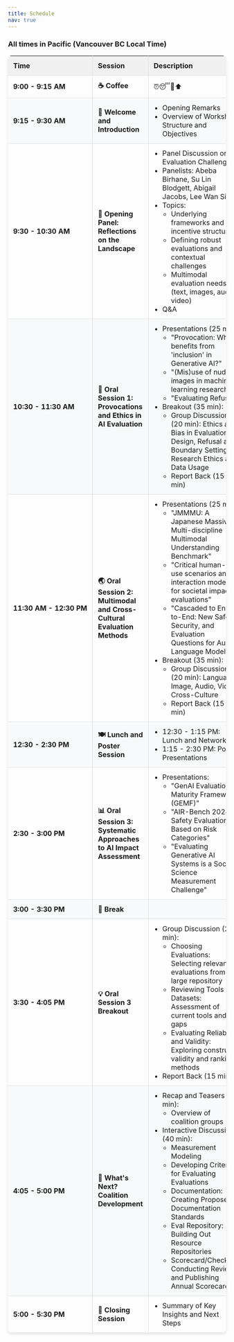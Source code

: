 ```yaml
---
title: Schedule
nav: true
---
```


<style>
  .schedule-table {
    width: 100%;
    border-collapse: separate;
    border-spacing: 0;
    margin-bottom: 20px;
    box-shadow: 0 4px 6px rgba(0, 0, 0, 0.1);
    border-radius: 8px;
    overflow: hidden;
  }
  .schedule-table th, .schedule-table td {
    border-right: 1px solid #e0e0e0;
    border-bottom: 1px solid #e0e0e0;
    padding: 12px;
    text-align: left;
  }
  .schedule-table th:last-child, .schedule-table td:last-child {
    border-right: none;
  }
  .schedule-table tr:last-child td {
    border-bottom: none;
  }
  .schedule-table th {
    background-color: #f0f0f0;
    font-weight: bold;
  }
  .schedule-table tr:nth-child(even) {
    background-color: #f8f9fa;
  }
  .schedule-table tr:hover {
    background-color: #e9ecef;
  }
  .time-column {
    white-space: nowrap;
    font-weight: bold;
  }
  .session-column {
    font-weight: bold;
  }
  .description-column ul {
    margin: 0;
    padding-left: 20px;
  }
  @media (max-width: 768px) {
    .schedule-table {
      box-shadow: none;
      border-radius: 0;
      overflow: visible;
    }
    .schedule-table, .schedule-table tbody, .schedule-table tr, .schedule-table td {
      display: block;
    }
    .schedule-table thead {
      display: none;
    }
    .schedule-table tr {
      margin-bottom: 15px;
      border: 1px solid #e0e0e0;
      border-radius: 8px;
      overflow: hidden;
      box-shadow: 0 2px 4px rgba(0, 0, 0, 0.1);
    }
    .schedule-table td {
      border: none;
      position: relative;
      padding-left: 50%;
    }
    .schedule-table td:before {
      content: attr(data-label);
      position: absolute;
      left: 6px;
      width: 45%;
      padding-right: 10px;
      white-space: nowrap;
      font-weight: bold;
    }
    .time-column, .session-column {
      background-color: #f0f0f0;
    }
    .schedule-table td:empty {
      display: none;
    }
  }
</style>

### All times in Pacific (Vancouver BC Local Time)

<table class="schedule-table">
  <thead>
    <tr>
      <th>Time</th>
      <th>Session</th>
      <th>Description</th>
    </tr>
  </thead>
  <tbody>
    <tr>
      <td class="time-column">9:00 - 9:15 AM</td>
      <td class="session-column">☕ Coffee</td>
      <td class="description-column">⏰😴📢⬆</td>
    </tr>
    <tr>
      <td class="time-column">9:15 - 9:30 AM</td>
      <td class="session-column">👋 Welcome and Introduction</td>
      <td class="description-column">
        <ul>
          <li>Opening Remarks</li>
          <li>Overview of Workshop Structure and Objectives</li>
        </ul>
      </td>
    </tr>
    <tr>
      <td class="time-column">9:30 - 10:30 AM</td>
      <td class="session-column">🎤 Opening Panel: Reflections on the Landscape</td>
      <td class="description-column">
        <ul>
          <li>Panel Discussion on AI Evaluation Challenges</li>
          <li>Panelists: Abeba Birhane, Su Lin Blodgett, Abigail Jacobs, Lee Wan Sie</li>
          <li>Topics:
            <ul>
              <li>Underlying frameworks and incentive structures</li>
              <li>Defining robust evaluations and contextual challenges</li>
              <li>Multimodal evaluation needs (text, images, audio, video)</li>
            </ul>
          </li>
          <li>Q&A</li>
        </ul>
      </td>
    </tr>
    <tr>
      <td class="time-column">10:30 - 11:30 AM</td>
      <td class="session-column">💭 Oral Session 1: Provocations and Ethics in AI Evaluation</td>
      <td class="description-column">
        <ul>
          <li>Presentations (25 min):
            <ul>
              <li>"Provocation: Who benefits from 'inclusion' in Generative AI?"</li>
              <li>"(Mis)use of nude images in machine learning research"</li>
              <li>"Evaluating Refusal"</li>
            </ul>
          </li>
          <li>Breakout (35 min):
            <ul>
              <li>Group Discussion (20 min): Ethics and Bias in Evaluation Design, Refusal and Boundary Setting, Research Ethics and Data Usage</li>
              <li>Report Back (15 min)</li>
            </ul>
          </li>
        </ul>
      </td>
    </tr>
    <tr>
      <td class="time-column">11:30 AM - 12:30 PM</td>
      <td class="session-column">🌏 Oral Session 2: Multimodal and Cross-Cultural Evaluation Methods</td>
      <td class="description-column">
        <ul>
          <li>Presentations (25 min):
            <ul>
              <li>"JMMMU: A Japanese Massive Multi-discipline Multimodal Understanding Benchmark"</li>
              <li>"Critical human-AI use scenarios and interaction modes for societal impact evaluations"</li>
              <li>"Cascaded to End-to-End: New Safety, Security, and Evaluation Questions for Audio Language Models"</li>
            </ul>
          </li>
          <li>Breakout (35 min):
            <ul>
              <li>Group Discussion (20 min): Language, Image, Audio, Video, Cross-Culture</li>
              <li>Report Back (15 min)</li>
            </ul>
          </li>
        </ul>
      </td>
    </tr>
    <tr>
      <td class="time-column">12:30 - 2:30 PM</td>
      <td class="session-column">🍽️ Lunch and Poster Session</td>
      <td class="description-column">
        <ul>
          <li>12:30 - 1:15 PM: Lunch and Networking</li>
          <li>1:15 - 2:30 PM: Poster Presentations</li>
        </ul>
      </td>
    </tr>
    <tr>
      <td class="time-column">2:30 - 3:00 PM</td>
      <td class="session-column">📊 Oral Session 3: Systematic Approaches to AI Impact Assessment</td>
      <td class="description-column">
        <ul>
          <li>Presentations:
            <ul>
              <li>"GenAI Evaluation Maturity Framework (GEMF)"</li>
              <li>"AIR-Bench 2024: Safety Evaluation Based on Risk Categories"</li>
              <li>"Evaluating Generative AI Systems is a Social Science Measurement Challenge"</li>
            </ul>
          </li>
        </ul>
      </td>
    </tr>
    <tr>
      <td class="time-column">3:00 - 3:30 PM</td>
      <td class="session-column">🔄 Break</td>
      <td class="description-column"></td>
    </tr>
    <tr>
      <td class="time-column">3:30 - 4:05 PM</td>
      <td class="session-column">💡 Oral Session 3 Breakout</td>
      <td class="description-column">
        <ul>
          <li>Group Discussion (20 min):
            <ul>
              <li>Choosing Evaluations: Selecting relevant evaluations from a large repository</li>
              <li>Reviewing Tools and Datasets: Assessment of current tools and gaps</li>
              <li>Evaluating Reliability and Validity: Exploring construct validity and ranking methods</li>
            </ul>
          </li>
          <li>Report Back (15 min)</li>
        </ul>
      </td>
    </tr>
    <tr>
      <td class="time-column">4:05 - 5:00 PM</td>
      <td class="session-column">🤝 What's Next? Coalition Development</td>
      <td class="description-column">
        <ul>
          <li>Recap and Teasers (15 min):
            <ul>
              <li>Overview of coalition groups</li>
            </ul>
          </li>
          <li>Interactive Discussion (40 min):
            <ul>
              <li>Measurement Modeling</li>
              <li>Developing Criteria for Evaluating Evaluations</li>
              <li>Documentation: Creating Proposed Documentation Standards</li>
              <li>Eval Repository: Building Out Resource Repositories</li>
              <li>Scorecard/Checklist: Conducting Reviews and Publishing Annual Scorecards</li>
            </ul>
          </li>
        </ul>
      </td>
    </tr>
    <tr>
      <td class="time-column">5:00 - 5:30 PM</td>
      <td class="session-column">👋 Closing Session</td>
      <td class="description-column">
        <ul>
          <li>Summary of Key Insights and Next Steps</li>
        </ul>
      </td>
    </tr>
  </tbody>
</table>

<script>
  document.addEventListener('DOMContentLoaded', (event) => {
    const table = document.querySelector('.schedule-table');
    const headers = table.querySelectorAll('th');
    const headerTexts = Array.from(headers).map(header => header.textContent);
    
    table.querySelectorAll('tbody tr').forEach(row => {
      row.querySelectorAll('td').forEach((cell, index) => {
        cell.setAttribute('data-label', headerTexts[index]);
        
        // Remove the data-label attribute for empty cells
        if (cell.textContent.trim() === '') {
          cell.removeAttribute('data-label');
        }
      });
    });
  });
</script>
